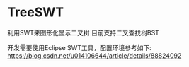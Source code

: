 # TreeSWT
利用SWT来图形化显示二叉树  目前支持二叉查找树BST

开发需要使用Eclipse  SWT工具，配置环境参考如下:
https://blog.csdn.net/u014106644/article/details/88824092
